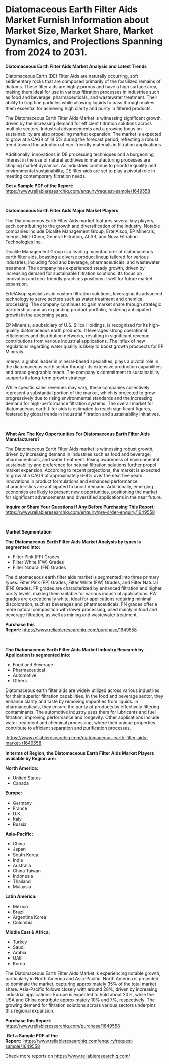 <p><h1>Diatomaceous Earth Filter Aids Market Furnish Information about Market Size, Market Share, Market Dynamics, and Projections Spanning from 2024 to 2031.</h1></p><p><strong>Diatomaceous Earth Filter Aids Market Analysis and Latest Trends</strong></p>
<p><p>Diatomaceous Earth (DE) Filter Aids are naturally occurring, soft sedimentary rocks that are composed primarily of the fossilized remains of diatoms. These filter aids are highly porous and have a high surface area, making them ideal for use in various filtration processes in industries such as food and beverage, pharmaceuticals, and wastewater treatment. Their ability to trap fine particles while allowing liquids to pass through makes them essential for achieving high clarity and purity in filtered products.</p><p>The Diatomaceous Earth Filter Aids Market is witnessing significant growth, driven by the increasing demand for efficient filtration solutions across multiple sectors. Industrial advancements and a growing focus on sustainability are also propelling market expansion. The market is expected to grow at a CAGR of 14.5% during the forecast period, reflecting a robust trend toward the adoption of eco-friendly materials in filtration applications.</p><p>Additionally, innovations in DE processing techniques and a burgeoning interest in the use of natural additives in manufacturing processes are shaping market dynamics. As industries continue to prioritize quality and environmental sustainability, DE filter aids are set to play a pivotal role in meeting contemporary filtration needs.</p></p>
<p><strong>Get a Sample PDF of the Report:&nbsp;</strong> <a href="https://www.reliableresearchiq.com/enquiry/request-sample/1649558?utm_campaign=1996&utm_medium=2&utm_source=Github&utm_content=ia&utm_term=29122024&utm_id=diatomaceous-earth-filter-aids">https://www.reliableresearchiq.com/enquiry/request-sample/1649558</a></p>
<p>&nbsp;</p>
<p><strong>Diatomaceous Earth Filter Aids Major Market Players</strong></p>
<p><p>The Diatomaceous Earth Filter Aids market features several key players, each contributing to the growth and diversification of the industry. Notable companies include Dicalite Management Group, ErtelAlsop, EP Minerals, Imerys, Met-Chem, General Filtration, ALAR, and Nova Filtration Technologies Inc. </p><p>Dicalite Management Group is a leading manufacturer of diatomaceous earth filter aids, boasting a diverse product lineup tailored for various industries, including food and beverage, pharmaceuticals, and wastewater treatment. The company has experienced steady growth, driven by increasing demand for sustainable filtration solutions. Its focus on innovation and eco-friendly practices positions it well for future market expansion.</p><p>ErtelAlsop specializes in custom filtration solutions, leveraging its advanced technology to serve sectors such as water treatment and chemical processing. The company continues to gain market share through strategic partnerships and an expanding product portfolio, fostering anticipated growth in the upcoming years.</p><p>EP Minerals, a subsidiary of U.S. Silica Holdings, is recognized for its high-quality diatomaceous earth products. It leverages strong operational efficiencies and distribution networks, resulting in significant revenue contributions from various industrial applications. The influx of new regulations regarding water quality is likely to boost growth prospects for EP Minerals.</p><p>Imerys, a global leader in mineral-based specialties, plays a pivotal role in the diatomaceous earth sector through its extensive production capabilities and broad geographic reach. The company's commitment to sustainability supports its long-term growth strategy.</p><p>While specific sales revenues may vary, these companies collectively represent a substantial portion of the market, which is projected to grow progressively due to rising environmental standards and the increasing demand for high-performance filtration systems. The overall market for diatomaceous earth filter aids is estimated to reach significant figures, fostered by global trends in industrial filtration and sustainability initiatives.</p></p>
<p>&nbsp;</p>
<p><strong>What Are The Key Opportunities For Diatomaceous Earth Filter Aids Manufacturers?</strong></p>
<p><p>The Diatomaceous Earth Filter Aids market is witnessing robust growth, driven by increasing demand in industries such as food and beverage, pharmaceuticals, and water treatment. Rising awareness of environmental sustainability and preference for natural filtration solutions further propel market expansion. According to recent projections, the market is expected to grow at a CAGR of approximately 6-8% over the next five years. Innovations in product formulations and enhanced performance characteristics are anticipated to boost demand. Additionally, emerging economies are likely to present new opportunities, positioning the market for significant advancements and diversified applications in the near future.</p></p>
<p><strong>Inquire or Share Your Questions If Any Before Purchasing This Report:</strong> <a href="https://www.reliableresearchiq.com/enquiry/pre-order-enquiry/1649558?utm_campaign=1996&utm_medium=2&utm_source=Github&utm_content=ia&utm_term=29122024&utm_id=diatomaceous-earth-filter-aids">https://www.reliableresearchiq.com/enquiry/pre-order-enquiry/1649558</a></p>
<p>&nbsp;</p>
<p><strong>Market Segmentation</strong></p>
<p><strong>The Diatomaceous Earth Filter Aids Market Analysis by types is segmented into:</strong></p>
<p><ul><li>Filter Pink (FP) Grades</li><li>Filter White (FW) Grades</li><li>Filter Natural (FN) Grades</li></ul></p>
<p><p>The diatomaceous earth filter aids market is segmented into three primary types: Filter Pink (FP) Grades, Filter White (FW) Grades, and Filter Natural (FN) Grades. FP grades are characterized by enhanced filtration and higher purity levels, making them suitable for various industrial applications. FW grades are exceptionally white, ideal for applications requiring minimal discoloration, such as beverages and pharmaceuticals. FN grades offer a more natural composition with lower processing, used mainly in food and beverage filtration, as well as mining and wastewater treatment.</p></p>
<p><strong>Purchase this Report:&nbsp;</strong><a href="https://www.reliableresearchiq.com/purchase/1649558?utm_campaign=1996&utm_medium=2&utm_source=Github&utm_content=ia&utm_term=29122024&utm_id=diatomaceous-earth-filter-aids">https://www.reliableresearchiq.com/purchase/1649558</a></p>
<p>&nbsp;</p>
<p><strong>The Diatomaceous Earth Filter Aids Market Industry Research by Application is segmented into:</strong></p>
<p><ul><li>Food and Beverage</li><li>Pharmaceutical</li><li>Automotive</li><li>Others</li></ul></p>
<p><p>Diatomaceous earth filter aids are widely utilized across various industries for their superior filtration capabilities. In the food and beverage sector, they enhance clarity and taste by removing impurities from liquids. In pharmaceuticals, they ensure the purity of products by effectively filtering contaminants. The automotive industry uses them for lubricants and fuel filtration, improving performance and longevity. Other applications include water treatment and chemical processing, where their unique properties contribute to efficient separation and purification processes.</p></p>
<p><a href="https://www.reliableresearchiq.com/diatomaceous-earth-filter-aids-market-r1649558?utm_campaign=1996&utm_medium=2&utm_source=Github&utm_content=ia&utm_term=29122024&utm_id=diatomaceous-earth-filter-aids">&nbsp;https://www.reliableresearchiq.com/diatomaceous-earth-filter-aids-market-r1649558</a></p>
<p><strong>In terms of Region, the Diatomaceous Earth Filter Aids Market Players available by Region are:</strong></p>
<p>
    <p> <strong> North America: </strong>
        <ul>
            <li>United States</li>
            <li>Canada</li>
        </ul>
        </p> 
    <p> <strong> Europe: </strong>
        <ul>
            <li>Germany</li>
            <li>France</li>
            <li>U.K.</li>
            <li>Italy</li>
            <li>Russia</li>
        </ul>
        </p> 
    <p> <strong> Asia-Pacific: </strong>
        <ul>
            <li>China</li>
            <li>Japan</li>
            <li>South Korea</li>
            <li>India</li>
            <li>Australia</li>
            <li>China Taiwan</li>
            <li>Indonesia</li>
            <li>Thailand</li>
            <li>Malaysia</li>
        </ul>
        </p> 
    <p> <strong> Latin America: </strong>
        <ul>
            <li>Mexico</li>
            <li>Brazil</li>
            <li>Argentina Korea</li>
            <li>Colombia</li>
        </ul>
        </p> 
    <p> <strong> Middle East & Africa: </strong>
        <ul>
            <li>Turkey</li>
            <li>Saudi</li>
            <li>Arabia</li>
            <li>UAE</li>
            <li>Korea</li>
        </ul>
    </p>
    </p>
<p><p>The Diatomaceous Earth Filter Aids Market is experiencing notable growth, particularly in North America and Asia-Pacific. North America is projected to dominate the market, capturing approximately 35% of the total market share. Asia-Pacific follows closely with around 28%, driven by increasing industrial applications. Europe is expected to hold about 20%, while the USA and China contribute approximately 10% and 7%, respectively. The growing demand for filtration solutions across various sectors underpins this regional expansion.</p></p>
<p><strong>Purchase this Report: </strong><a href="https://www.reliableresearchiq.com/purchase/1649558?utm_campaign=1996&utm_medium=2&utm_source=Github&utm_content=ia&utm_term=29122024&utm_id=diatomaceous-earth-filter-aids">https://www.reliableresearchiq.com/purchase/1649558</a></p>
<p>&nbsp;<strong>Get a Sample PDF of the Report:&nbsp;&nbsp;</strong><a href="https://www.reliableresearchiq.com/enquiry/request-sample/1649558?utm_campaign=1996&utm_medium=2&utm_source=Github&utm_content=ia&utm_term=29122024&utm_id=diatomaceous-earth-filter-aids">https://www.reliableresearchiq.com/enquiry/request-sample/1649558</a></p>
<p><strong></strong></p>
<p>Check more reports on <a href="https://www.reliableresearchiq.com/?utm_campaign=1996&utm_medium=2&utm_source=Github&utm_content=ia&utm_term=29122024&utm_id=diatomaceous-earth-filter-aids">https://www.reliableresearchiq.com/</a></p>